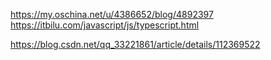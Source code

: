 <https://my.oschina.net/u/4386652/blog/4892397>
<https://itbilu.com/javascript/js/typescript.html>

https://blog.csdn.net/qq_33221861/article/details/112369522

